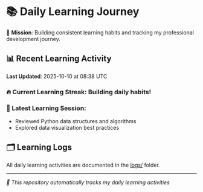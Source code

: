 # 📚 Daily Learning Journey

🎯 **Mission**: Building consistent learning habits and tracking my professional development journey.

## 📊 Recent Learning Activity

**Last Updated**: 2025-10-10 at 08:38 UTC

### 🔥 Current Learning Streak: Building daily habits!

### 📝 Latest Learning Session:
- Reviewed Python data structures and algorithms
- Explored data visualization best practices

## 🗂️ Learning Logs

All daily learning activities are documented in the [logs/](./logs/) folder.

---
*🤖 This repository automatically tracks my daily learning activities*
